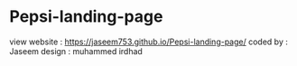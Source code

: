 # Pepsi-landing-page

view website : https://jaseem753.github.io/Pepsi-landing-page/
coded by : Jaseem
design : muhammed irdhad
